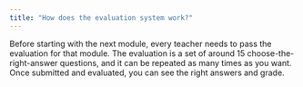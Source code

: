 ```yaml
---
title: "How does the evaluation system work?"
---
```


Before starting with the next module, every teacher needs to pass the evaluation for that module. The evaluation is a set of around 15 choose-the-right-answer questions, and it can be repeated as many times as you want. Once submitted and evaluated, you can see the right answers and grade.
